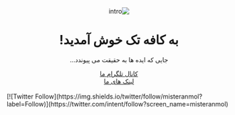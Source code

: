 <div align="center" dir="rtl">
    <img src="https://github.com/techcafee/.github/raw/main/profile/intro.gif" alt="intro"/>
    <h1>به کافه تک خوش آمدید!</h1>
    <p>جایی که ایده ها به حقیقت می پیوندد...</p>
    <a href="">کانال تلگرام ما</a><br>
    <a href="">لینک های ما</a><br>
    
  <br>
</div>
[![Twitter Follow](https://img.shields.io/twitter/follow/misteranmol?label=Follow)](https://twitter.com/intent/follow?screen_name=misteranmol)
